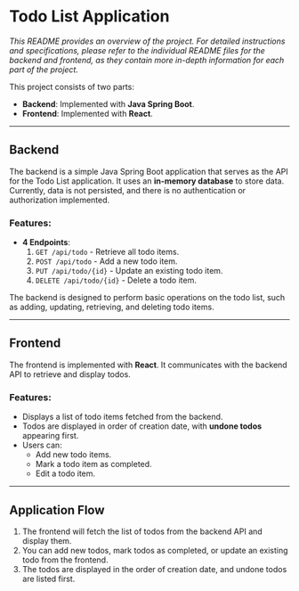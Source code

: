 # Todo List Application

_This README provides an overview of the project. For detailed instructions and specifications, please refer to the individual README files for the backend and frontend, as they contain more in-depth information for each part of the project._

This project consists of two parts:

- **Backend**: Implemented with **Java Spring Boot**.
- **Frontend**: Implemented with **React**.

---
## Backend

The backend is a simple Java Spring Boot application that serves as the API for the Todo List application. It uses an **in-memory database** to store data. Currently, data is not persisted, and there is no authentication or authorization implemented.

### Features:
- **4 Endpoints**:
    1. `GET /api/todo` - Retrieve all todo items.
    2. `POST /api/todo` - Add a new todo item.
    3. `PUT /api/todo/{id}` - Update an existing todo item.
    4. `DELETE /api/todo/{id}` - Delete a todo item.

The backend is designed to perform basic operations on the todo list, such as adding, updating, retrieving, and deleting todo items.

---

## Frontend

The frontend is implemented with **React**. It communicates with the backend API to retrieve and display todos.

### Features:
- Displays a list of todo items fetched from the backend.
- Todos are displayed in order of creation date, with **undone todos** appearing first.
- Users can:
    - Add new todo items.
    - Mark a todo item as completed.
    - Edit a todo item.
---

## Application Flow

1. The frontend will fetch the list of todos from the backend API and display them.
2. You can add new todos, mark todos as completed, or update an existing todo from the frontend.
3. The todos are displayed in the order of creation date, and undone todos are listed first.
